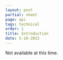 ```yaml
---
layout: post
partial: sheet
page: api
tags: technical
order: 1
title: Introduction
date: 5-10-2015
---
```

Not available at this time.